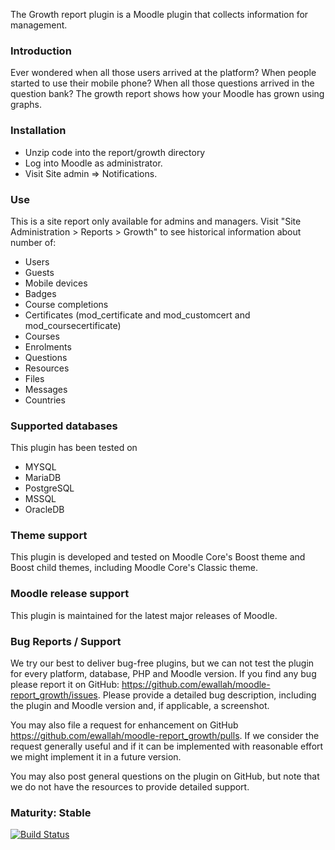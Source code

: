The Growth report plugin is a Moodle plugin that collects information for management. 

### Introduction ###
Ever wondered when all those users arrived at the platform? When people started to use their mobile phone?
When all those questions arrived in the question bank?  The growth report shows how your Moodle has grown 
using graphs.

### Installation ###

* Unzip code into the report/growth directory
* Log into Moodle as administrator.
* Visit Site admin => Notifications.

### Use ###

This is a site report only available for admins and managers. Visit "Site Administration > Reports > Growth"
to see historical information about number of:

* Users
* Guests
* Mobile devices
* Badges
* Course completions
* Certificates (mod_certificate and mod_customcert and mod_coursecertificate)
* Courses
* Enrolments
* Questions
* Resources
* Files
* Messages
* Countries

### Supported databases ###

This plugin has been tested on

* MYSQL
* MariaDB
* PostgreSQL
* MSSQL
* OracleDB

### Theme support ###

This plugin is developed and tested on Moodle Core's Boost theme and Boost child themes, including Moodle Core's Classic theme.

### Moodle release support ###
This plugin is maintained for the latest major releases of Moodle.

### Bug Reports / Support ###

We try our best to deliver bug-free plugins, but we can not test the plugin for every platform, database, PHP and
Moodle version. If you find any bug please report it on GitHub: https://github.com/ewallah/moodle-report_growth/issues.
Please provide a detailed bug description, including the plugin and Moodle version and, if applicable, a screenshot.

You may also file a request for enhancement on GitHub https://github.com/ewallah/moodle-report_growth/pulls.
If we consider the request generally useful and if it can be implemented with reasonable effort we might implement it in a future version.

You may also post general questions on the plugin on GitHub, but note that we do not have the resources to provide
detailed support.

### Maturity: Stable ###

[![Build Status](https://github.com/ewallah/moodle-report_growth/workflows/Tests/badge.svg)](https://github.com/ewallah/moodle-moodle-report_growth/actions)
